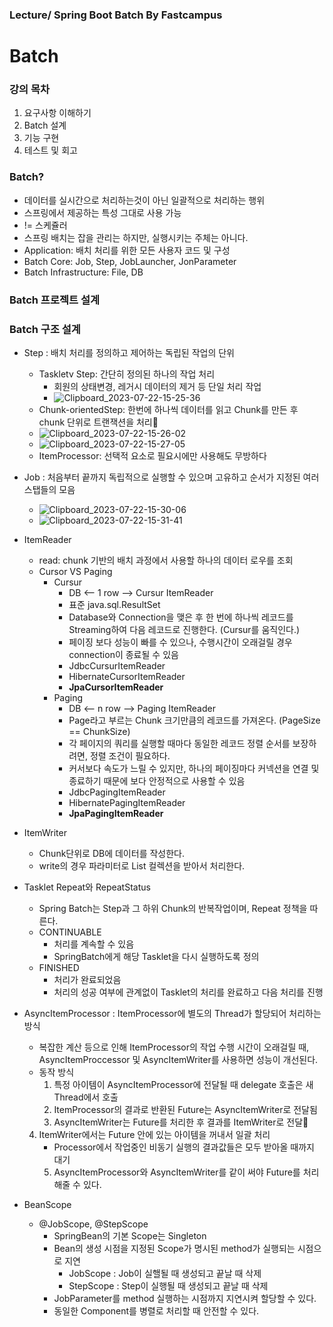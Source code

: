 ### Lecture/ Spring Boot Batch By Fastcampus

# Batch

### 강의 목차
1. 요구사항 이해하기
2. Batch 설계
3. 기능 구현
4. 테스트 및 회고

### Batch?
- 데이터를 실시간으로 처리하는것이 아닌 일괄적으로 처리하는 행위
- 스프링에서 제공하는 특성 그대로 사용 가능
- != 스케쥴러
- 스프링 배치는 잡을 관리는 하지만, 실행시키는 주체는 아니다.
- Application: 배치 처리를 위한 모든 사용자 코드 및 구성
- Batch Core: Job, Step, JobLauncher, JonParameter
- Batch Infrastructure: File, DB

### Batch 프로젝트 설계
### Batch 구조 설계
- Step : 배치 처리를 정의하고 제어하는 독립된 작업의 단위
    - Taskletv Step: 간단히 정의된 하나의 작업 처리
        - 회원의 상태변경, 레거시 데이터의 제거 등 단일 처리 작업
        - ![Clipboard_2023-07-22-15-25-36](https://github.com/JIHYEON-PF/lec-batch/assets/108737977/8589247b-bd50-4655-adf9-1cd5e19f0e17)
    - Chunk-orientedStep: 한번에 하나씩 데이터를 읽고 Chunk를 만든 후 chunk 단위로 트랜잭션을 처리
    - ![Clipboard_2023-07-22-15-26-02](https://github.com/JIHYEON-PF/lec-batch/assets/108737977/629471ea-a977-4a16-81ca-d1c2a0a0013b)
    - ![Clipboard_2023-07-22-15-27-05](https://github.com/JIHYEON-PF/lec-batch/assets/108737977/98d670c8-846f-43f5-a6c1-3ef1e356c2dd)
    - ItemProcessor: 선택적 요소로 필요시에만 사용해도 무방하다
- Job : 처음부터 끝까지 독립적으로 실행할 수 있으며 고유하고 순서가 지정된 여러 스탭들의 모음
    - ![Clipboard_2023-07-22-15-30-06](https://github.com/JIHYEON-PF/lec-batch/assets/108737977/783acfa3-93ba-4489-a99f-709988703fa1)
    - ![Clipboard_2023-07-22-15-31-41](https://github.com/JIHYEON-PF/lec-batch/assets/108737977/c1cf833a-84ff-42d8-9d00-8a6f93931636)

- ItemReader
    - read: chunk 기반의 배치 과정에서 사용할 하나의 데이터 로우를 조회
    - Cursor VS Paging
        - Cursur
            - DB <-- 1 row --> Cursur ItemReader
            - 표준 java.sql.ResultSet
            - Database와 Connection을 맺은 후 한 번에 하나씩 레코드를 Streaming하여 다음 레코드로 진행한다. (Cursur를 움직인다.)
            - 페이징 보다 성능이 빠를 수 있으나, 수행시간이 오래걸릴 경우 connection이 종료될 수 있음
            - JdbcCursurItemReader
            - HibernateCursorItemReader
            - **JpaCursorItemReader**
        - Paging
            - DB <-- n row --> Paging ItemReader
            - Page라고 부르는 Chunk 크기만큼의 레코드를 가져온다. (PageSize == ChunkSize)
            - 각 페이지의 쿼리를 실행할 때마다 동일한 레코드 정렬 순서를 보장하려면, 정렬 조건이 필요하다.
            - 커서보다 속도가 느릴 수 있지만, 하나의 페이징마다 커넥션을 연결 및 종료하기 때문에 보다 안정적으로 사용할 수 있음
            - JdbcPagingItemReader
            - HibernatePagingItemReader
            - **JpaPagingItemReader**

- ItemWriter
    - Chunk단위로 DB에 데이터를 작성한다.
    - write의 경우 파라미터로 List 컬렉션을 받아서 처리한다.

- Tasklet Repeat와 RepeatStatus
    - Spring Batch는 Step과 그 하위 Chunk의 반복작업이며, Repeat 정책을 따른다.
    - CONTINUABLE
        - 처리를 계속할 수 있음
        - SpringBatch에게 해당 Tasklet을 다시 실행하도록 정의
    - FINISHED
        - 처리가 완료되었음
        - 처리의 성공 여부에 관계없이 Tasklet의 처리를 완료하고 다음 처리를 진행

- AsyncItemProcessor : ItemProcessor에 별도의 Thread가 할당되어 처리하는 방식
    - 복잡한 계산 등으로 인해 ItemProcessor의 작업 수행 시간이 오래걸릴 때, AsyncItemProccessor 및 AsyncItemWriter를 사용하면 성능이 개선된다.
    - 동작 방식
        1. 특정 아이템이 AsyncItemProcessor에 전달될 때 delegate 호출은 새 Thread에서 호출
        2. ItemProcessor의 결과로 반환된 Future는 AsyncItemWriter로 전달됨
        3. AsyncItemWriter는 Future를 처리한 후 결과를 ItemWriter로 전달
    4. ItemWriter에서는 Future 안에 있는 아이템을 꺼내서 일괄 처리
        - Processor에서 작업중인 비동기 실행의 결과값들은 모두 받아올 때까지 대기
        5. AsyncItemProcessor와 AsyncItemWriter를 같이 써야 Future를 처리해줄 수 있다.

- BeanScope
    - @JobScope, @StepScope
        - SpringBean의 기본 Scope는 Singleton
        - Bean의 생성 시점을 지정된 Scope가 명시된 method가 실행되는 시점으로 지연
            - JobScope : Job이 실핼될 때 생성되고 끝날 때 삭제
            - StepScope : Step이 실행될 때 생성되고 끝날 때 삭제
        - JobParameter를 method 실행하는 시점까지 지연시켜 할당할 수 있다.
        - 동일한 Component를 병렬로 처리할 때 안전할 수 있다. 
